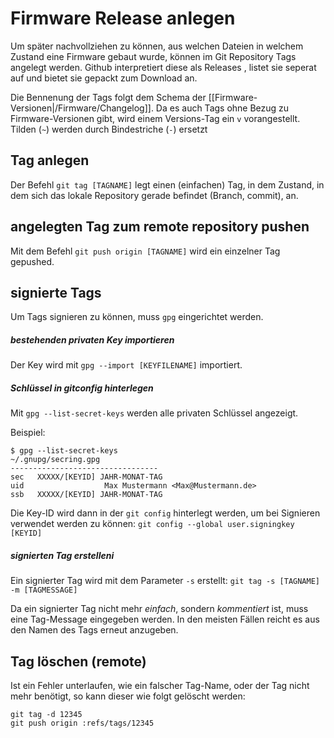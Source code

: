 # Firmware Release anlegen
Um später nachvollziehen zu können, aus welchen Dateien in welchem Zustand eine Firmware gebaut wurde, können im Git Repository Tags angelegt werden. Github interpretiert diese als Releases , listet sie seperat auf und bietet sie gepackt zum Download an.

Die Bennenung der Tags folgt dem Schema der [[Firmware-Versionen|/Firmware/Changelog]]. Da es auch Tags ohne Bezug zu Firmware-Versionen gibt, wird einem Versions-Tag ein `v` vorangestellt. Tilden (`~`) werden durch Bindestriche (`-`) ersetzt


## Tag anlegen
Der Befehl `git tag [TAGNAME]` legt einen (einfachen) Tag, in dem Zustand, in dem sich das lokale Repository gerade befindet (Branch, commit), an.


## angelegten Tag zum remote repository pushen
Mit dem Befehl `git push origin [TAGNAME]` wird ein einzelner Tag gepushed.


## signierte Tags
Um Tags signieren zu können, muss `gpg` eingerichtet werden.

##### bestehenden privaten Key importieren
Der Key wird mit `gpg --import [KEYFILENAME]` importiert.  

##### Schlüssel in *gitconfig* hinterlegen
Mit `gpg --list-secret-keys` werden alle privaten Schlüssel angezeigt.

Beispiel:
```
$ gpg --list-secret-keys
~/.gnupg/secring.gpg
---------------------------------
sec   XXXXX/[KEYID] JAHR-MONAT-TAG
uid                  Max Mustermann <Max@Mustermann.de>
ssb   XXXXX/[KEYID] JAHR-MONAT-TAG
```

Die Key-ID wird dann in der `git config` hinterlegt werden, um bei Signieren verwendet werden zu können:
`git config --global user.signingkey [KEYID]`

##### signierten Tag erstelleni
Ein signierter Tag wird mit dem Parameter `-s` erstellt: `git tag -s [TAGNAME] -m [TAGMESSAGE]`

Da ein signierter Tag nicht mehr *einfach*, sondern *kommentiert* ist, muss eine Tag-Message eingegeben werden. In den meisten Fällen reicht es aus den Namen des Tags erneut anzugeben.


## Tag löschen (remote)
Ist ein Fehler unterlaufen, wie ein falscher Tag-Name, oder der Tag nicht mehr benötigt, so kann dieser wie folgt gelöscht werden:
```
git tag -d 12345
git push origin :refs/tags/12345
```